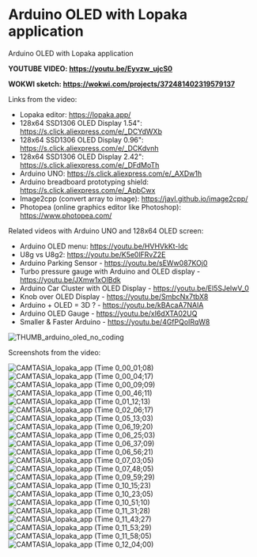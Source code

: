 # Arduino OLED with Lopaka application
Arduino OLED with Lopaka application

**YOUTUBE VIDEO: https://youtu.be/Eyvzw_ujcS0**


**WOKWI sketch: https://wokwi.com/projects/372481402319579137**


Links from the video:
- Lopaka editor: https://lopaka.app/
- 128x64 SSD1306 OLED Display 1.54": https://s.click.aliexpress.com/e/_DCYdWXb 
- 128x64 SSD1306 OLED Display 0.96": https://s.click.aliexpress.com/e/_DCKdvnh
- 128x64 SSD1306 OLED Display 2.42": https://s.click.aliexpress.com/e/_DFdMoTh
- Arduino UNO: https://s.click.aliexpress.com/e/_AXDw1h
- Arduino breadboard prototyping shield: https://s.click.aliexpress.com/e/_ApbCwx
- Image2cpp (convert array to image): https://javl.github.io/image2cpp/
- Photopea (online graphics editor like Photoshop): https://www.photopea.com/

Related videos with Arduino UNO and 128x64 OLED screen:
- Arduino OLED menu: https://youtu.be/HVHVkKt-ldc
- U8g vs U8g2: https://youtu.be/K5e0lFRvZ2E
- Arduino Parking Sensor - https://youtu.be/sEWw087KOj0
- Turbo pressure gauge with Arduino and OLED display - https://youtu.be/JXmw1xOlBdk
- Arduino Car Cluster with OLED Display - https://youtu.be/El5SJelwV_0
- Knob over OLED Display - https://youtu.be/SmbcNx7tbX8
- Arduino + OLED = 3D ? - https://youtu.be/kBAcaA7NAlA
- Arduino OLED Gauge - https://youtu.be/xI6dXTA02UQ
- Smaller & Faster Arduino - https://youtu.be/4GfPQoIRqW8

![THUMB_arduino_oled_no_coding](https://github.com/upiir/arduino_oled_lopaka/assets/117754156/00af109e-3cc1-4592-b6d7-b5202a704bd7)


Screenshots from the video:


![CAMTASIA_lopaka_app (Time 0_00_01;08)](https://github.com/upiir/arduino_oled_lopaka/assets/117754156/8af81296-0a70-4bef-89ce-f66282bceb7a)
![CAMTASIA_lopaka_app (Time 0_00_04;17)](https://github.com/upiir/arduino_oled_lopaka/assets/117754156/3dcb29e8-bbac-4189-bdec-00c950238cc5)
![CAMTASIA_lopaka_app (Time 0_00_09;09)](https://github.com/upiir/arduino_oled_lopaka/assets/117754156/74f2d6ad-5dce-4dd1-862a-909110b09b2e)
![CAMTASIA_lopaka_app (Time 0_00_46;11)](https://github.com/upiir/arduino_oled_lopaka/assets/117754156/18e1086c-96c2-45f3-950d-56ec98f5f240)
![CAMTASIA_lopaka_app (Time 0_01_12;13)](https://github.com/upiir/arduino_oled_lopaka/assets/117754156/302fe54a-1baf-4adf-983a-94d2cd4291b2)
![CAMTASIA_lopaka_app (Time 0_02_06;17)](https://github.com/upiir/arduino_oled_lopaka/assets/117754156/e9f9ed40-ae03-473a-b4b5-8b9448c84827)
![CAMTASIA_lopaka_app (Time 0_05_13;03)](https://github.com/upiir/arduino_oled_lopaka/assets/117754156/4ec2777e-af8f-4723-87b2-f8e34feed7ac)
![CAMTASIA_lopaka_app (Time 0_06_19;20)](https://github.com/upiir/arduino_oled_lopaka/assets/117754156/a5ce3497-a090-42bd-8506-899248ca4ada)
![CAMTASIA_lopaka_app (Time 0_06_25;03)](https://github.com/upiir/arduino_oled_lopaka/assets/117754156/cef38b78-31f3-45d0-b457-3c4c9ecbfe6b)
![CAMTASIA_lopaka_app (Time 0_06_37;09)](https://github.com/upiir/arduino_oled_lopaka/assets/117754156/caff103a-d3b0-4c5e-9da9-a2df34dab327)
![CAMTASIA_lopaka_app (Time 0_06_56;21)](https://github.com/upiir/arduino_oled_lopaka/assets/117754156/416c1969-7c3c-4c0c-be64-69e4b62e4671)
![CAMTASIA_lopaka_app (Time 0_07_03;05)](https://github.com/upiir/arduino_oled_lopaka/assets/117754156/22576ae2-4c36-410e-9441-84918027f57d)
![CAMTASIA_lopaka_app (Time 0_07_48;05)](https://github.com/upiir/arduino_oled_lopaka/assets/117754156/32a08ecd-ab65-4110-b60f-dd0bdd592c7e)
![CAMTASIA_lopaka_app (Time 0_09_59;29)](https://github.com/upiir/arduino_oled_lopaka/assets/117754156/e4ee1955-2e50-4ff7-82ab-6a47c1c0e636)
![CAMTASIA_lopaka_app (Time 0_10_15;23)](https://github.com/upiir/arduino_oled_lopaka/assets/117754156/6b87fa06-bcbf-4b12-a6af-9b47535ba45c)
![CAMTASIA_lopaka_app (Time 0_10_23;05)](https://github.com/upiir/arduino_oled_lopaka/assets/117754156/f571e4c6-b0a3-4e1b-9f23-8f090d205937)
![CAMTASIA_lopaka_app (Time 0_10_51;10)](https://github.com/upiir/arduino_oled_lopaka/assets/117754156/3913dbfd-542a-45f4-b7f1-406c455df9ac)
![CAMTASIA_lopaka_app (Time 0_11_31;28)](https://github.com/upiir/arduino_oled_lopaka/assets/117754156/273ea165-5d7d-41e1-bbdc-cfdd08a2eb23)
![CAMTASIA_lopaka_app (Time 0_11_43;27)](https://github.com/upiir/arduino_oled_lopaka/assets/117754156/29da7925-43a1-4078-b80f-5670e3766eda)
![CAMTASIA_lopaka_app (Time 0_11_53;29)](https://github.com/upiir/arduino_oled_lopaka/assets/117754156/df4a8f2f-7ce5-4abc-87f3-91c9eb904b78)
![CAMTASIA_lopaka_app (Time 0_11_58;05)](https://github.com/upiir/arduino_oled_lopaka/assets/117754156/59e95f18-a723-420e-9394-7683c98afb32)
![CAMTASIA_lopaka_app (Time 0_12_04;00)](https://github.com/upiir/arduino_oled_lopaka/assets/117754156/ece9862c-cc25-4bd5-8ddb-a96eaec7e956)
